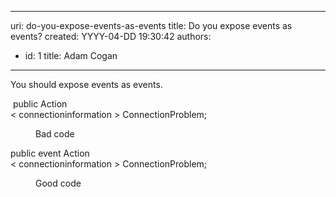 

---
uri: do-you-expose-events-as-events
title: Do you expose events as events?
created: YYYY-04-DD 19:30:42
authors:
  - id: 1
    title: Adam Cogan
---




<span class='intro'> You should&#160;expose events as events.​<br> </span>

<p class="ssw15-rteElement-CodeArea">​ public Action<br>&lt; connectioninformation &gt; ConnectionProblem;</p><dd class="ssw15-rteElement-FigureBad">Bad code​<br></dd><p class="ssw15-rteElement-CodeArea"> public event Action<br>&lt; connectioninformation &gt; ConnectionProblem;</p><dd class="ssw15-rteElement-FigureGood">​​​Good code​​<br></dd>


